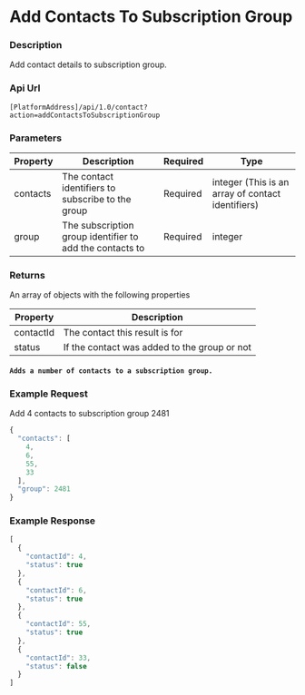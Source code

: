 # Add Contacts To Subscription Group

### Description

Add contact details to subscription group.

### Api Url

`[PlatformAddress]/api/1.0/contact?action=addContactsToSubscriptionGroup`

### Parameters

| Property | Description | Required | Type |
| --- | --- | --- | --- |
| contacts | The contact identifiers to subscribe to the group        | Required | integer (This is an array of contact identifiers) |
| group    | The subscription group identifier to add the contacts to | Required | integer                                           |

### Returns

An array of objects with the following properties

| Property | Description |
|-----------|----------------------------------------------|
| contactId | The contact this result is for               |
| status    | If the contact was added to the group or not |

#### `Adds a number of contacts to a subscription group.`

### Example Request

 Add 4 contacts to subscription group 2481
 
```javascript
{
  "contacts": [
    4,
    6,
    55,
    33
  ],
  "group": 2481
}
```

### Example Response

```javascript
[
  {
    "contactId": 4,
    "status": true
  },
  {
    "contactId": 6,
    "status": true
  },
  {
    "contactId": 55,
    "status": true
  },
  {
    "contactId": 33,
    "status": false
  }
]
```
